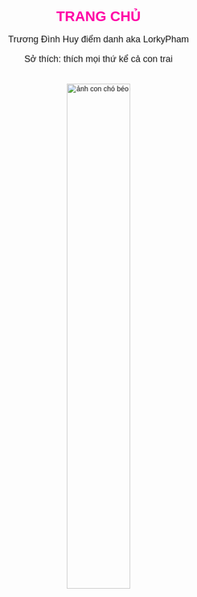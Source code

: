 <!DOCTYPE html>
<html lang="en">
<head>
    <meta charset="UTF-8">
    <meta name="viewport" content="width=device-width, initial-scale=1.0">
    <title>Trang Chủ</title>
    <style>
        body {
            font-family: Arial, sans-serif;
            text-align: center;
            margin: 0;
            padding: 0;
        }
        h1 {
            color: rgb(255, 0, 166) ;
            margin-top: 20px;
        }
        p {
            font-size: 18px;
            margin-top: 10px;
        }
        img {
            width: 50%;
            height: auto;
            margin-top: 20px;
        }
    </style>
</head>
<body>
    <h1>TRANG CHỦ</h1>
    <p>Trương Đình Huy điểm danh aka LorkyPham </p>
    <p> Sở thích: thích mọi thứ kể cả con trai </p>
    <img src="https://cdn-i.doisongphapluat.com.vn/416/2015/8/25/chu-cun-beo-tron-nhu-qua-bi-khien-cu-dan-mang-thich-thu-4.jpg" alt="ảnh con chó béo">
</body>
</html>
